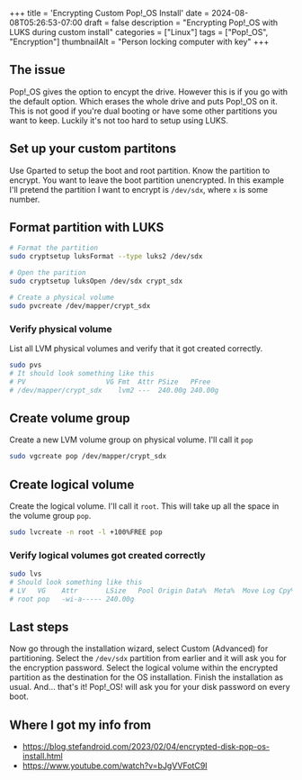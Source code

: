 +++
title = 'Encrypting Custom Pop!_OS Install'
date = 2024-08-08T05:26:53-07:00
draft = false
description = "Encrypting Pop!_OS with LUKS during custom install"
categories = ["Linux"]
tags = ["Pop!_OS", "Encryption"]
thumbnailAlt = "Person locking computer with key"
+++

## The issue

Pop!\_OS gives the option to encypt the drive. However this is if you go with
the default option. Which erases the whole drive and puts Pop!\_OS on it. This
is not good if you're dual booting or have some other partitions you want to
keep. Luckily it's not too hard to setup using LUKS.

## Set up your custom partitons

Use Gparted to setup the boot and root partition. Know the partition to encrypt.
You want to leave the boot partition unencrypted. In this example I'll pretend
the partition I want to encrypt is `/dev/sdx`, where `x` is some number.

## Format partition with LUKS

```bash
# Format the partition
sudo cryptsetup luksFormat --type luks2 /dev/sdx

# Open the parition
sudo cryptsetup luksOpen /dev/sdx crypt_sdx

# Create a physical volume
sudo pvcreate /dev/mapper/crypt_sdx
```

### Verify physical volume

List all LVM physical volumes and verify that it got created correctly.

```bash
sudo pvs
# It should look something like this
# PV                    VG Fmt  Attr PSize   PFree
# /dev/mapper/crypt_sdx    lvm2 ---  240.00g 240.00g
```

## Create volume group

Create a new LVM volume group on physical volume. I'll call it `pop`

```bash
sudo vgcreate pop /dev/mapper/crypt_sdx
```

## Create logical volume

Create the logical volume. I'll call it `root`. This will take up all the space
in the volume group `pop`.

```bash
sudo lvcreate -n root -l +100%FREE pop
```

### Verify logical volumes got created correctly

```bash
sudo lvs
# Should look something like this
# LV   VG    Attr       LSize   Pool Origin Data%  Meta%  Move Log Cpy%Sync Convert
# root pop   -wi-a----- 240.00g
```

## Last steps

Now go through the installation wizard, select Custom (Advanced) for
partitioning. Select the `/dev/sdx` partition from earlier and it will ask you
for the encryption password. Select the logical volume within the encrypted
partition as the destination for the OS installation. Finish the installation as
usual. And... that's it! Pop!\_OS! will ask you for your disk password on every
boot.

## Where I got my info from

- https://blog.stefandroid.com/2023/02/04/encrypted-disk-pop-os-install.html
- https://www.youtube.com/watch?v=bJgVVFotC9I
